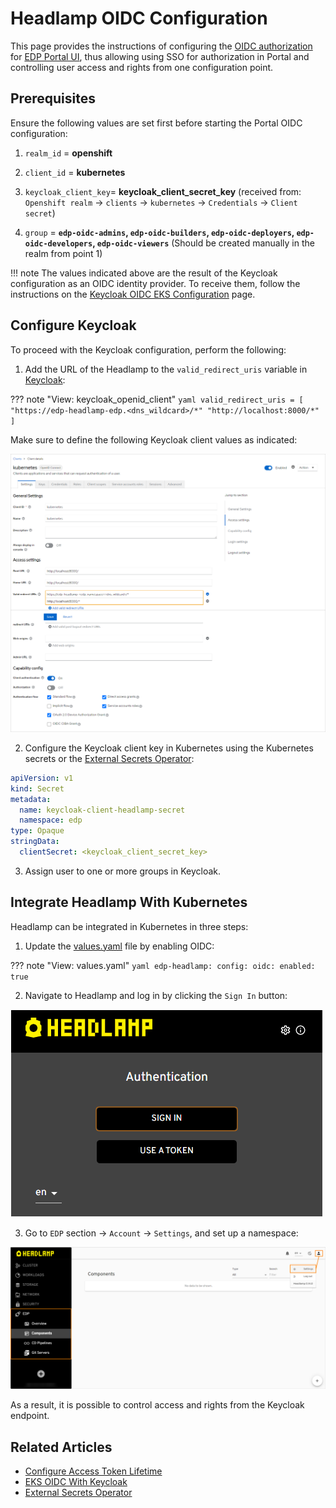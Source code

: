# Headlamp OIDC Configuration

This page provides the instructions of configuring the [OIDC authorization](https://openid.net/connect/) for
[EDP Portal UI](../user-guide/index.md), thus allowing using SSO for authorization in Portal and controlling
user access and rights from one configuration point.

## Prerequisites

Ensure the following values are set first before starting the Portal OIDC configuration:

1. `realm_id`  = **openshift**

2. `client_id` = **kubernetes**

3. `keycloak_client_key`= **keycloak_client_secret_key** (received from: `Openshift realm` -> `clients` -> `kubernetes` -> `Credentials` -> `Client secret`)

4. `group` = **`edp-oidc-admins`, `edp-oidc-builders`, `edp-oidc-deployers`, `edp-oidc-developers`, `edp-oidc-viewers`** (Should be created manually in the realm from point 1)

!!! note
    The values indicated above are the result of the Keycloak configuration as an OIDC identity provider.
    To receive them, follow the instructions on the [Keycloak OIDC EKS Configuration](configure-keycloak-oidc-eks.md) page.

## Configure Keycloak

To proceed with the Keycloak configuration, perform the following:

1. Add the URL of the Headlamp to the `valid_redirect_uris` variable in [Keycloak](configure-keycloak-oidc-eks.md#keycloak_client):

  ??? note "View: keycloak_openid_client"
      ```yaml
        valid_redirect_uris = [
          "https://edp-headlamp-edp.<dns_wildcard>/*"
          "http://localhost:8000/*"
        ]
      ```

  Make sure to define the following Keycloak client values as indicated:

  ![Keycloak client configuration](../assets/operator-guide/headlamp-oidc-keycloak-2.png "Keycloak client configuration")

2. Configure the Keycloak client key in Kubernetes using the Kubernetes secrets or the [External Secrets Operator](external-secrets-operator-integration.md):

  ```yaml
  apiVersion: v1
  kind: Secret
  metadata:
    name: keycloak-client-headlamp-secret
    namespace: edp
  type: Opaque
  stringData:
    clientSecret: <keycloak_client_secret_key>
  ```

3. Assign user to one or more groups in Keycloak.

## Integrate Headlamp With Kubernetes

Headlamp can be integrated in Kubernetes in three steps:

1. Update the [values.yaml](install-edp.md#values) file by enabling OIDC:

  ??? note "View: values.yaml"
      ```yaml
      edp-headlamp:
        config:
          oidc:
            enabled: true
      ```

2. Navigate to Headlamp and log in by clicking the `Sign In` button:

  ![Headlamp login page](../assets/operator-guide/headlamp-oidc-headlamp-1.png "Headlamp login page")

3. Go to `EDP` section -> `Account` -> `Settings`, and set up a namespace:

  ![Headlamp namespace settings](../assets/operator-guide/headlamp-oidc-headlamp-2.png "Headlamp namespace settings")

As a result, it is possible to control access and rights from the Keycloak endpoint.

## Related Articles

* [Configure Access Token Lifetime](../faq.md#how-to-change-the-lifespan-of-an-access-token-that-is-used-for-headlamp-and-oidc-login-plugin)
* [EKS OIDC With Keycloak](configure-keycloak-oidc-eks.md)
* [External Secrets Operator](external-secrets-operator-integration.md)
